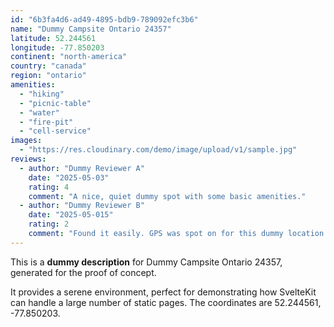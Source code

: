 ```yaml
---
id: "6b3fa4d6-ad49-4895-bdb9-789092efc3b6"
name: "Dummy Campsite Ontario 24357"
latitude: 52.244561
longitude: -77.850203
continent: "north-america"
country: "canada"
region: "ontario"
amenities:
  - "hiking"
  - "picnic-table"
  - "water"
  - "fire-pit"
  - "cell-service"
images:
  - "https://res.cloudinary.com/demo/image/upload/v1/sample.jpg"
reviews:
  - author: "Dummy Reviewer A"
    date: "2025-05-03"
    rating: 4
    comment: "A nice, quiet dummy spot with some basic amenities."
  - author: "Dummy Reviewer B"
    date: "2025-05-015"
    rating: 2
    comment: "Found it easily. GPS was spot on for this dummy location."
---
```


This is a **dummy description** for Dummy Campsite Ontario 24357, generated for the proof of concept.

It provides a serene environment, perfect for demonstrating how SvelteKit can handle a large number of static pages. The coordinates are 52.244561, -77.850203.
